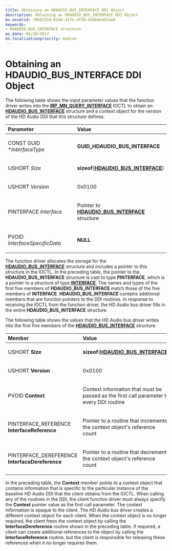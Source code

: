 ```yaml
---
title: Obtaining an HDAUDIO_BUS_INTERFACE DDI Object
description: Obtaining an HDAUDIO_BUS_INTERFACE DDI Object
ms.assetid: 78667254-62a6-41fe-af36-43dbdea63aa8
keywords:
- HDAUDIO_BUS_INTERFACE structure
ms.date: 04/20/2017
ms.localizationpriority: medium
---
```


# Obtaining an HDAUDIO\_BUS\_INTERFACE DDI Object


The following table shows the input parameter values that the function driver writes into the [**IRP\_MN\_QUERY\_INTERFACE**](https://msdn.microsoft.com/library/windows/hardware/ff551687) IOCTL to obtain an [**HDAUDIO\_BUS\_INTERFACE**](https://msdn.microsoft.com/library/windows/hardware/ff536413) structure and a context object for the version of the HD Audio DDI that this structure defines.

<table>
<colgroup>
<col width="50%" />
<col width="50%" />
</colgroup>
<thead>
<tr class="header">
<th align="left">Parameter</th>
<th align="left">Value</th>
</tr>
</thead>
<tbody>
<tr class="odd">
<td align="left"><p>CONST GUID *<em>InterfaceType</em></p></td>
<td align="left"><p><strong>GUID_HDAUDIO_BUS_INTERFACE</strong></p></td>
</tr>
<tr class="even">
<td align="left"><p>USHORT <em>Size</em></p></td>
<td align="left"><p><strong>sizeof</strong>(<a href="https://msdn.microsoft.com/library/windows/hardware/ff536413" data-raw-source="[&lt;strong&gt;HDAUDIO_BUS_INTERFACE&lt;/strong&gt;](https://msdn.microsoft.com/library/windows/hardware/ff536413)"><strong>HDAUDIO_BUS_INTERFACE</strong></a>)</p></td>
</tr>
<tr class="odd">
<td align="left"><p>USHORT <em>Version</em></p></td>
<td align="left"><p>0x0100</p></td>
</tr>
<tr class="even">
<td align="left"><p>PINTERFACE <em>Interface</em></p></td>
<td align="left"><p>Pointer to <a href="https://msdn.microsoft.com/library/windows/hardware/ff536413" data-raw-source="[&lt;strong&gt;HDAUDIO_BUS_INTERFACE&lt;/strong&gt;](https://msdn.microsoft.com/library/windows/hardware/ff536413)"><strong>HDAUDIO_BUS_INTERFACE</strong></a> structure</p></td>
</tr>
<tr class="odd">
<td align="left"><p>PVOID <em>InterfaceSpecificData</em></p></td>
<td align="left"><p><strong>NULL</strong></p></td>
</tr>
</tbody>
</table>

 

The function driver allocates the storage for the [**HDAUDIO\_BUS\_INTERFACE**](https://msdn.microsoft.com/library/windows/hardware/ff536413) structure and includes a pointer to this structure in the IOCTL. In the preceding table, the pointer to the **HDAUDIO\_BUS\_INTERFACE** structure is cast to type **PINTERFACE**, which is a pointer to a structure of type [**INTERFACE**](https://msdn.microsoft.com/library/windows/hardware/ff547825). The names and types of the first five members of **HDAUDIO\_BUS\_INTERFACE** match those of the five members of **INTERFACE**. **HDAUDIO\_BUS\_INTERFACE** contains additional members that are function pointers to the DDI routines. In response to receiving the IOCTL from the function driver, the HD Audio bus driver fills in the entire **HDAUDIO\_BUS\_INTERFACE** structure.

The following table shows the values that the HD Audio bus driver writes into the first five members of the [**HDAUDIO\_BUS\_INTERFACE**](https://msdn.microsoft.com/library/windows/hardware/ff536413) structure.

<table>
<colgroup>
<col width="50%" />
<col width="50%" />
</colgroup>
<thead>
<tr class="header">
<th align="left">Member</th>
<th align="left">Value</th>
</tr>
</thead>
<tbody>
<tr class="odd">
<td align="left"><p>USHORT <strong>Size</strong></p></td>
<td align="left"><p><strong>sizeof</strong>(<a href="https://msdn.microsoft.com/library/windows/hardware/ff536413" data-raw-source="[&lt;strong&gt;HDAUDIO_BUS_INTERFACE&lt;/strong&gt;](https://msdn.microsoft.com/library/windows/hardware/ff536413)"><strong>HDAUDIO_BUS_INTERFACE</strong></a>)</p></td>
</tr>
<tr class="even">
<td align="left"><p>USHORT <strong>Version</strong></p></td>
<td align="left"><p>0x0100</p></td>
</tr>
<tr class="odd">
<td align="left"><p>PVOID <strong>Context</strong></p></td>
<td align="left"><p>Context information that must be passed as the first call parameter to every DDI routine</p></td>
</tr>
<tr class="even">
<td align="left"><p>PINTERFACE_REFERENCE <strong>InterfaceReference</strong></p></td>
<td align="left"><p>Pointer to a routine that increments the context object's reference count</p></td>
</tr>
<tr class="odd">
<td align="left"><p>PINTERFACE_DEREFERENCE <strong>InterfaceDereference</strong></p></td>
<td align="left"><p>Pointer to a routine that decrements the context object's reference count</p></td>
</tr>
</tbody>
</table>

 

In the preceding table, the **Context** member points to a context object that contains information that is specific to the particular instance of the baseline HD Audio DDI that the client obtains from the IOCTL. When calling any of the routines in the DDI, the client function driver must always specify the **Context** pointer value as the first call parameter. The context information is opaque to the client. The HD Audio bus driver creates a different context object for each client. When the context object is no longer required, the client frees the context object by calling the **InterfaceDereference** routine shown in the preceding table. If required, a client can create additional references to the object by calling the **InterfaceReference** routine, but the client is responsible for releasing these references when it no longer requires them.

 

 




